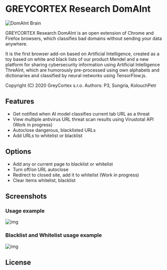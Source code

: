 # GREYCORTEX Research DomAInt

![DomAInt Brain](https://raw.githubusercontent.com/greycortex/DomAInt/rnn/img/brain.png)

GREYCORTEX Research DomAInt is an open extension of Chrome and Firefox browsers, which classifies bad domains without sending your data anywhere. 

It is the first browser add-on based on Artificial Intelligence, created as a toy based on white and black lists of our product Mendel and a 
new platform for sharing cybersecurity information using Artificial Intelligence ThreAInt, which are humorously pre-processed using own alphabets 
and dictionaries and classified by neural networks using TensorFlow.js.

Copyright (C) 2020 GreyCortex s.r.o.
Authors: P3, Sungria, KolouchPetr

## Features

- Get notified when AI model classifies current tab URL as a threat
- View multiple antivirus URL threat scan results using Virustotal API (Work in progress)
- Autoclose dangerous, blacklisted URLs
- Add URLs to whitelist or blacklist

## Options
- Add any or current page to blacklist or whitelist
- Turn off/on URL autoclose
- Redirect to closed site, add it to whitelist (Work in progress)
- Clear items whitelist, blacklist

## Screenshots

### Usage example

![img](https://raw.githubusercontent.com/greycortex/DomAInt/master/img/BrowserExample.png)

### Blacklist and Whitelist usage example

![img](https://raw.githubusercontent.com/greycortex/DomAInt/master/img/ListsExample.png)

## License
